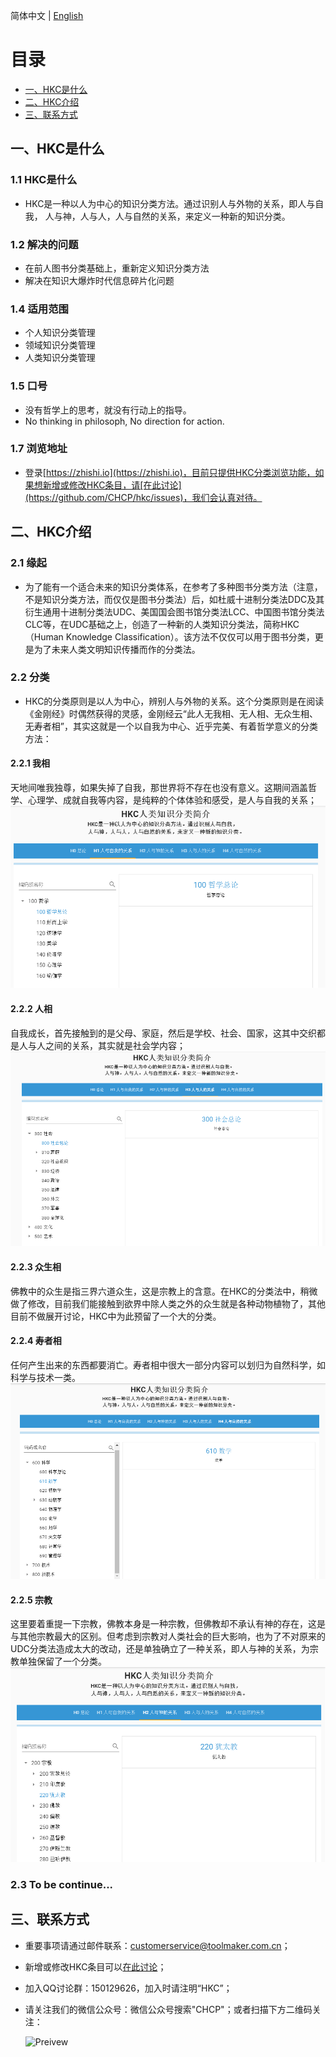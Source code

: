 简体中文 | [English](./README.english.md)

# 目录
 * [一、HKC是什么](#1)
 * [二、HKC介绍](#2)
 * [三、联系方式](#3)

 ## <h2 id="1">一、HKC是什么</h2>
 ### 1.1 HKC是什么
  * HKC是一种以人为中心的知识分类方法。通过识别人与外物的关系，即人与自我， 人与神，人与人，人与自然的关系，来定义一种新的知识分类。

 ### 1.2 解决的问题
  * 在前人图书分类基础上，重新定义知识分类方法
  * 解决在知识大爆炸时代信息碎片化问题

 ### 1.4 适用范围
  * 个人知识分类管理
  * 领域知识分类管理
  * 人类知识分类管理

 ### 1.5 口号
  * 没有哲学上的思考，就没有行动上的指导。
  * No thinking in philosoph, No direction for action.

 ### 1.7 浏览地址
  * 登录[https://zhishi.io](https://zhishi.io)，目前只提供HKC分类浏览功能，如果想新增或修改HKC条目，请[在此讨论](https://github.com/CHCP/hkc/issues)，我们会认真对待。

 ## <h2 id="2">二、HKC介绍</h2>
 ### 2.1 缘起
  * 为了能有一个适合未来的知识分类体系，在参考了多种图书分类方法（注意，不是知识分类方法，而仅仅是图书分类法）后，如杜威十进制分类法DDC及其衍生通用十进制分类法UDC、美国国会图书馆分类法LCC、中国图书馆分类法CLC等，在UDC基础之上，创造了一种新的人类知识分类法，简称HKC（Human Knowledge Classification）。该方法不仅仅可以用于图书分类，更是为了未来人类文明知识传播而作的分类法。

 ### 2.2 分类
  * HKC的分类原则是以人为中心，辨别人与外物的关系。这个分类原则是在阅读《金刚经》时偶然获得的灵感，金刚经云“此人无我相、无人相、无众生相、无寿者相”，其实这就是一个以自我为中心、近乎完美、有着哲学意义的分类方法：

 #### 2.2.1 我相
  天地间唯我独尊，如果失掉了自我，那世界将不存在也没有意义。这期间涵盖哲学、心理学、成就自我等内容，是纯粹的个体体验和感受，是人与自我的关系；
      ![Preivew](images/h1.png) 

 #### 2.2.2 人相
  自我成长，首先接触到的是父母、家庭，然后是学校、社会、国家，这其中交织都是人与人之间的关系，其实就是社会学内容；
      ![Preivew](images/h3.png) 

 #### 2.2.3 众生相
  佛教中的众生是指三界六道众生，这是宗教上的含意。在HKC的分类法中，稍微做了修改，目前我们能接触到欲界中除人类之外的众生就是各种动物植物了，其他目前不做展开讨论，HKC中为此预留了一个大的分类。

 #### 2.2.4 寿者相
  任何产生出来的东西都要消亡。寿者相中很大一部分内容可以划归为自然科学，如科学与技术一类。
      ![Preivew](images/h4.png) 

 #### 2.2.5 宗教
  这里要着重提一下宗教，佛教本身是一种宗教，但佛教却不承认有神的存在，这是与其他宗教最大的区别。但考虑到宗教对人类社会的巨大影响，也为了不对原来的UDC分类法造成太大的改动，还是单独确立了一种关系，即人与神的关系，为宗教单独保留了一个分类。
      ![Preivew](images/h2.png) 

 ### 2.3 To be continue...

 ## <h2 id="3">三、联系方式</h2>
  * 重要事项请通过邮件联系：customerservice@toolmaker.com.cn；
  * 新增或修改HKC条目可以[在此讨论](https://github.com/CHCP/hkc/issues)；
  * 加入QQ讨论群：150129626，加入时请注明“HKC”；
  * 请关注我们的微信公众号：微信公众号搜索"CHCP"；或者扫描下方二维码关注：

    ![Preivew](https://mp.weixin.qq.com/mp/qrcode?scene=10000004&size=144&__biz=Mzg4NDA2NTQxOA==&mid=100000004&idx=1&sn=6df5d3671cb2b4034ee0dda49962519f&send_time=1545721051)
 

